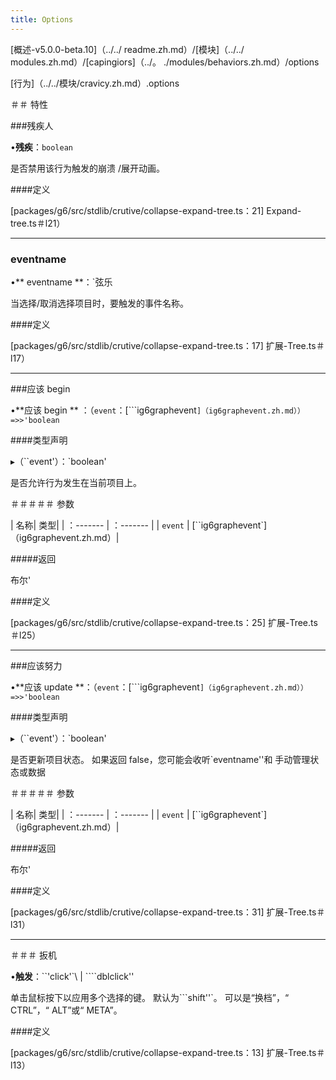 ```yaml
---
title: Options
---
```


[概述-v5.0.0-beta.10]（../../ readme.zh.md）/[模块]（../../ modules.zh.md）/[capingiors]（../。 ./modules/behaviors.zh.md）/options

[行为]（../../模块/cravicy.zh.md）.options

＃＃ 特性

###残疾人

•**残疾**：`boolean`

是否禁用该行为触发的崩溃 /展开动画。

####定义

[packages/g6/src/stdlib/crutive/collapse-expand-tree.ts：21] Expand-tree.ts＃l21）

---

### eventname

•** eventname **：`弦乐

当选择/取消选择项目时，要触发的事件名称。

####定义

[packages/g6/src/stdlib/crutive/collapse-expand-tree.ts：17] 扩展-Tree.ts＃l17）

---

###应该 begin

•**应该 begin ** ：（`event`：[```ig6graphevent`]（ig6graphevent.zh.md））=>>'boolean`

####类型声明

▸（``event'）：`boolean'

是否允许行为发生在当前项目上。

＃＃＃＃＃ 参数

| 名称| 类型|
| ：------- | ：------- |
| `event` | [``ig6graphevent`]（ig6graphevent.zh.md）|

#####返回

布尔'

####定义

[packages/g6/src/stdlib/crutive/collapse-expand-tree.ts：25] 扩展-Tree.ts＃l25）

---

###应该努力

•**应该 update **：（`event`：[```ig6graphevent`]（ig6graphevent.zh.md））=>>'boolean`

####类型声明

▸（``event'）：`boolean'

是否更新项目状态。
如果返回 false，您可能会收听`eventname''和
手动管理状态或数据

＃＃＃＃＃ 参数

| 名称| 类型|
| ：------- | ：------- |
| `event` | [``ig6graphevent`]（ig6graphevent.zh.md）|

#####返回

布尔'

####定义

[packages/g6/src/stdlib/crutive/collapse-expand-tree.ts：31] 扩展-Tree.ts＃l31）

---

＃＃＃ 扳机

•**触发**：``'click'`\ | ````dblclick''

单击鼠标按下以应用多个选择的键。
默认为```shift''`。
可以是“换档”，“ CTRL”，“ ALT”或“ META”。

####定义

[packages/g6/src/stdlib/crutive/collapse-expand-tree.ts：13] 扩展-Tree.ts＃l13）
